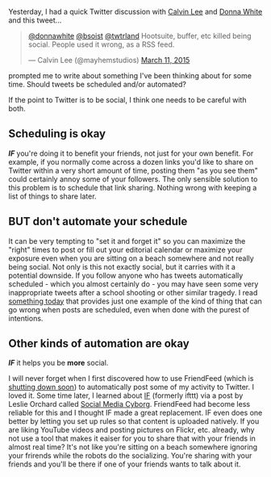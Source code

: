 Yesterday, I had a quick Twitter discussion with [Calvin Lee][mayhem] and [Donna White][donna] and this tweet...

<blockquote class="twitter-tweet" data-conversation="none" lang="en"><p><a href="https://twitter.com/donnawhite">@donnawhite</a> <a href="https://twitter.com/bsoist">@bsoist</a> <a href="https://twitter.com/twtrland">@twtrland</a> Hootsuite, buffer, etc killed being social. People used it wrong, as a RSS feed.</p>&mdash; Calvin Lee (@mayhemstudios) <a href="https://twitter.com/mayhemstudios/status/575716002719100929">March 11, 2015</a></blockquote>
<script async src="//platform.twitter.com/widgets.js" charset="utf-8"></script>

prompted me to write about something I've been thinking about for some time. Should tweets be scheduled and/or automated?

If the point to Twitter is to be social, I think one needs to be careful with both.

## Scheduling is okay
_**IF**_ you're doing it to benefit your friends, not just for your own benefit. For example, if you normally come across a dozen links you'd like to share on Twitter within a very short amount of time, posting them "as you see them" could certainly annoy some of your followers. The only sensible solution to this problem is to schedule that link sharing. Nothing wrong with keeping a list of things to share later.

## BUT don't automate your schedule
It can be very tempting to "set it and forget it" so you can maximize the "right" times to post or fill out your editorial calendar or maximize your exposure even when you are sitting on a beach somewhere and not really being social. Not only is this not exactly social, but it carries with it a potential downside. If you follow anyone who has tweets automatically scheduled - which you almost certainly do - you may have seen some very inappropriate tweets after a school shooting or other similar tragedy. I read [something today][qantas] that provides just one example of the kind of thing that can go wrong when posts are scheduled, even when done with the purest of intentions.

## Other kinds of automation are okay
_**IF**_ it helps you be **more** social.

I will never forget when I first discovered how to use FriendFeed (which is [shutting down soon][friendfeed]) to automatically post some of my activity to Twitter. I loved it. Some time later, I learned about [IF][if] (formerly ifttt) via a post by Leslie Orchard called [Social Media Cyborg][lm]. FriendFeed had become less reliable for this and I thought IF made a great replacement. IF even does one better by letting you set up rules so that content is uploaded natively. If you are liking YouTube videos and posting pictures on Flickr, etc. already, why not use a tool that makes it eaiser for you to share that with your friends in almost real time? It's not like you're sitting on a beach somewhere ignoring your frirends while the robots do the socializing. You're sharing with your friends and you'll be there if one of your friends wants to talk about it.


[mayhem]: https://twitter.com/mayhemstudios
[donna]: https://twitter.com/donnawhite
[qantas]: http://blog.hubspot.com/marketing/hilarious-twitter-brand-hashtag-fails
[friendfeed]: http://blog.friendfeed.com/
[lm]: http://decafbad.com/blog/2011/11/04/social-media-cyborg/
[if]: https://ifttt.com/
